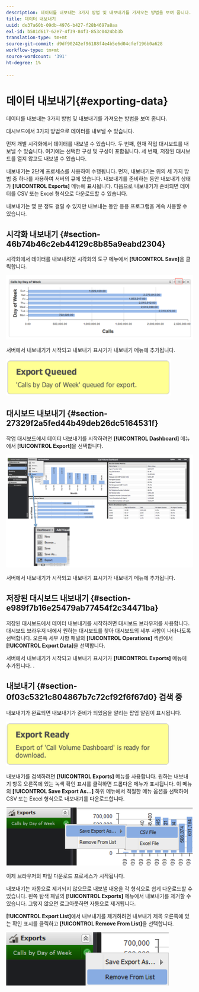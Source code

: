 ```yaml
---
description: 데이터를 내보내는 3가지 방법 및 내보내기를 가져오는 방법을 보여 줍니다.
title: 데이터 내보내기
uuid: de37a60b-09db-4976-b427-f28b4697a8aa
exl-id: b581d617-62e7-4f39-84f3-853c0424bb3b
translation-type: tm+mt
source-git-commit: d9df90242ef96188f4e4b5e6d04cfef196b0a628
workflow-type: tm+mt
source-wordcount: '391'
ht-degree: 1%

---
```


# 데이터 내보내기{#exporting-data}

데이터를 내보내는 3가지 방법 및 내보내기를 가져오는 방법을 보여 줍니다.

대시보드에서 3가지 방법으로 데이터를 내보낼 수 있습니다.

먼저 개별 시각화에서 데이터를 내보낼 수 있습니다. 두 번째, 현재 작업 대시보드를 내보낼 수 있습니다. 여기에는 선택한 구성 및 구성이 포함됩니다. 세 번째, 저장된 대시보드를 열지 않고도 내보낼 수 있습니다.

내보내기는 2단계 프로세스를 사용하여 수행됩니다. 먼저, 내보내기는 위의 세 가지 방법 중 하나를 사용하여 서버의 큐에 있습니다. 내보내기를 준비하는 동안 내보내기 상태가 **[!UICONTROL Exports]** 메뉴에 표시됩니다. 다음으로 내보내기가 준비되면 데이터를 CSV 또는 Excel 형식으로 다운로드할 수 있습니다.

내보내기는 몇 분 정도 걸릴 수 있지만 내보내는 동안 응용 프로그램을 계속 사용할 수 있습니다.

## 시각화 내보내기 {#section-46b74b46c2eb44129c8b85a9eabd2304}

시각화에서 데이터를 내보내려면 시각화의 도구 메뉴에서 **[!UICONTROL Save]**&#x200B;을 클릭합니다.

![](assets/export_visual.png)

서버에서 내보내기가 시작되고 내보내기 표시기가 내보내기 메뉴에 추가됩니다.

![](assets/export_queued.png)

## 대시보드 내보내기 {#section-27329f2a5fed44b49deb26dc5164531f}

작업 대시보드에서 데이터 내보내기를 시작하려면 **[!UICONTROL Dashboard]** 메뉴에서 **[!UICONTROL Export]**&#x200B;을 선택합니다.

![](assets/export_dashboard.png)

서버에서 내보내기가 시작되고 내보내기 표시기가 내보내기 메뉴에 추가됩니다.

## 저장된 대시보드 내보내기 {#section-e989f7b16e25479ab77454f2c34471ba}

저장된 대시보드에서 데이터 내보내기를 시작하려면 대시보드 브라우저를 사용합니다. 대시보드 브라우저 내에서 원하는 대시보드를 찾아 대시보드의 세부 사항이 나타나도록 선택합니다. 오른쪽 세부 사항 패널의 **[!UICONTROL Operations]** 섹션에서 **[!UICONTROL Export Data]**&#x200B;을 선택합니다.

서버에서 내보내기가 시작되고 내보내기 표시기가 **[!UICONTROL Exports]** 메뉴에 추가됩니다.
.

## 내보내기 {#section-0f03c5321c804867b7c72cf92f6f67d0} 검색 중

내보내기가 완료되면 내보내기가 준비가 되었음을 알리는 팝업 알림이 표시됩니다.

![](assets/export_ready.png)

내보내기를 검색하려면 **[!UICONTROL Exports]** 메뉴를 사용합니다. 원하는 내보내기 항목 오른쪽에 있는 녹색 확인 표시를 클릭하면 드롭다운 메뉴가 표시됩니다. 이 메뉴의 **[!UICONTROL Save Export As…]** 하위 메뉴에서 적절한 메뉴 옵션을 선택하여 CSV 또는 Excel 형식으로 내보내기를 다운로드합니다.

![](assets/export_save_as.png)

이제 브라우저의 파일 다운로드 프로세스가 시작됩니다.

내보내기는 자동으로 제거되지 않으므로 내보낼 내용을 각 형식으로 쉽게 다운로드할 수 있습니다. 왼쪽 탐색 패널의 **[!UICONTROL Exports]** 메뉴에서 내보내기를 제거할 수 있습니다. 그렇지 않으면 로그아웃하면 자동으로 제거됩니다.

**[!UICONTROL Export List]**&#x200B;에서 내보내기를 제거하려면 내보내기 제목 오른쪽에 있는 확인 표시를 클릭하고 **[!UICONTROL Remove From List]**&#x200B;을 선택합니다.

![](assets/export_remove_from_list.png)
